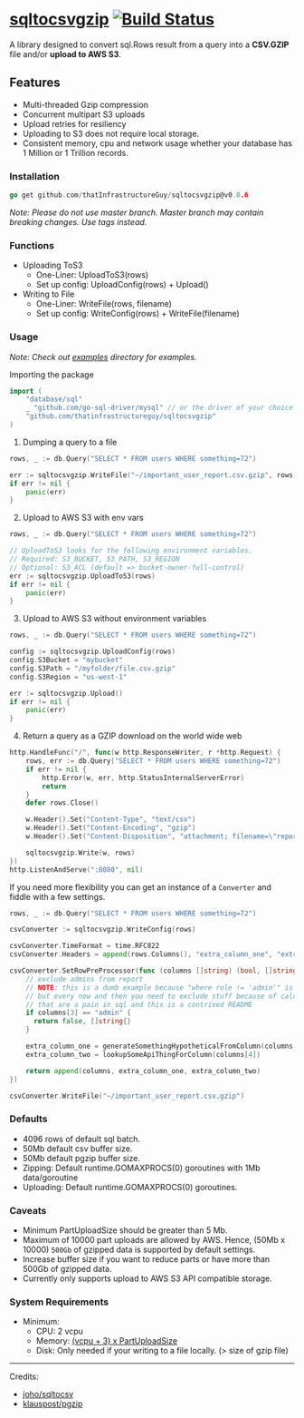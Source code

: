 # [sqltocsvgzip](https://pkg.go.dev/github.com/thatInfrastructureGuy/sqltocsvgzip) [![Build Status](https://travis-ci.com/thatInfrastructureGuy/sqltocsvgzip.svg?branch=master)](https://travis-ci.com/github/thatInfrastructureGuy/sqltocsvgzip)

A library designed to convert sql.Rows result from a query into a **CSV.GZIP** file and/or **upload to AWS S3**.

## Features
* Multi-threaded Gzip compression
* Concurrent multipart S3 uploads
* Upload retries for resiliency
* Uploading to S3 does not require local storage.
* Consistent memory, cpu and network usage whether your database has 1 Million or 1 Trillion records.
 
### Installation
```go 
go get github.com/thatInfrastructureGuy/sqltocsvgzip@v0.0.6
```

_Note: Please do not use master branch. Master branch may contain breaking changes. Use tags instead._

### Functions
* Uploading ToS3 
    * One-Liner:  UploadToS3(rows)
    * Set up config:  UploadConfig(rows) + Upload()
* Writing to File
    * One-Liner: WriteFile(rows, filename)
    * Set up config: WriteConfig(rows) + WriteFile(filename)

### Usage

_Note: Check out [examples](https://github.com/thatInfrastructureGuy/sqltocsvgzip/tree/master/examples) directory for examples._

Importing the package

```go
import (
    "database/sql"
    _ "github.com/go-sql-driver/mysql" // or the driver of your choice
    "github.com/thatinfrastructureguy/sqltocsvgzip"
)
```

1. Dumping a query to a file

```go
rows, _ := db.Query("SELECT * FROM users WHERE something=72")

err := sqltocsvgzip.WriteFile("~/important_user_report.csv.gzip", rows)
if err != nil {
    panic(err)
}
```

2. Upload to AWS S3 with env vars

```go
rows, _ := db.Query("SELECT * FROM users WHERE something=72")

// UploadToS3 looks for the following environment variables.
// Required: S3_BUCKET, S3_PATH, S3_REGION
// Optional: S3_ACL (default => bucket-owner-full-control)
err := sqltocsvgzip.UploadToS3(rows)
if err != nil {
    panic(err)
}
```

3. Upload to AWS S3 without environment variables

```go
rows, _ := db.Query("SELECT * FROM users WHERE something=72")

config := sqltocsvgzip.UploadConfig(rows)
config.S3Bucket = "mybucket"
config.S3Path = "/myfolder/file.csv.gzip"
config.S3Region = "us-west-1"

err := sqltocsvgzip.Upload()
if err != nil {
    panic(err)
}
```

4. Return a query as a GZIP download on the world wide web

```go
http.HandleFunc("/", func(w http.ResponseWriter, r *http.Request) {
    rows, err := db.Query("SELECT * FROM users WHERE something=72")
    if err != nil {
        http.Error(w, err, http.StatusInternalServerError)
        return
    }
    defer rows.Close()

    w.Header().Set("Content-Type", "text/csv")
    w.Header().Set("Content-Encoding", "gzip")
    w.Header().Set("Content-Disposition", "attachment; filename=\"report.csv.gzip\"")

    sqltocsvgzip.Write(w, rows)
})
http.ListenAndServe(":8080", nil)
```

If you need more flexibility you can get an instance of a `Converter` and fiddle with a few settings.

```go
rows, _ := db.Query("SELECT * FROM users WHERE something=72")

csvConverter := sqltocsvgzip.WriteConfig(rows)

csvConverter.TimeFormat = time.RFC822
csvConverter.Headers = append(rows.Columns(), "extra_column_one", "extra_column_two")

csvConverter.SetRowPreProcessor(func (columns []string) (bool, []string) {
    // exclude admins from report
    // NOTE: this is a dumb example because "where role != 'admin'" is better
    // but every now and then you need to exclude stuff because of calculations
    // that are a pain in sql and this is a contrived README
    if columns[3] == "admin" {
      return false, []string{}
    }

    extra_column_one = generateSomethingHypotheticalFromColumn(columns[2])
    extra_column_two = lookupSomeApiThingForColumn(columns[4])

    return append(columns, extra_column_one, extra_column_two)
})

csvConverter.WriteFile("~/important_user_report.csv.gzip")
```

### Defaults
* 4096 rows of default sql batch.
* 50Mb default csv buffer size.
* 50Mb default pgzip buffer size.
* Zipping: Default runtime.GOMAXPROCS(0) goroutines with 1Mb data/goroutine
* Uploading: Default runtime.GOMAXPROCS(0) goroutines.

### Caveats
* Minimum PartUploadSize should be greater than 5 Mb.
* Maximum of 10000 part uploads are allowed by AWS. Hence, (50Mb x 10000) `500Gb` of gzipped data is supported by default settings.
* Increase buffer size if you want to reduce parts or have more than 500Gb of gzipped data.
* Currently only supports upload to AWS S3 API compatible storage.

### System Requirements
* Minimum:
    * CPU: 2 vcpu
    * Memory: [(vcpu + 3) x PartUploadSize](https://github.com/thatInfrastructureGuy/sqltocsvgzip/wiki/Memory-Footprint-Calculation)
    * Disk: Only needed if your writing to a file locally. (> size of gzip file)

---

Credits:
* [joho/sqltocsv](github.com/joho/sqltocsv)
* [klauspost/pgzip](https://github.com/klauspost/pgzip)
